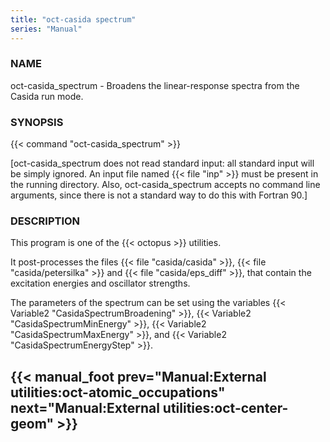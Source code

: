 ```yaml
---
title: "oct-casida spectrum"
series: "Manual"
---
```



### NAME 
oct-casida_spectrum - Broadens the linear-response spectra from the Casida run mode.

### SYNOPSIS 
{{< command "oct-casida_spectrum" >}}

[oct-casida_spectrum does not read standard input: all standard input will be
simply ignored. An input file named {{< file "inp" >}} must be present in the running
directory. Also, oct-casida_spectrum accepts no command line arguments, since
there is not a standard way to do this with Fortran 90.]

### DESCRIPTION 
This program is one of the {{< octopus >}} utilities.

It post-processes the files {{< file "casida/casida" >}}, {{< file "casida/petersilka" >}} and
{{< file "casida/eps_diff" >}}, that contain the excitation energies and oscillator strengths.

The parameters of the spectrum can be set using the variables {{< Variable2 "CasidaSpectrumBroadening" >}}, {{< Variable2 "CasidaSpectrumMinEnergy" >}}, {{< Variable2 "CasidaSpectrumMaxEnergy" >}}, and {{< Variable2 "CasidaSpectrumEnergyStep" >}}.

{{< manual_foot prev="Manual:External utilities:oct-atomic_occupations" next="Manual:External utilities:oct-center-geom" >}}
---------------------------------------------
